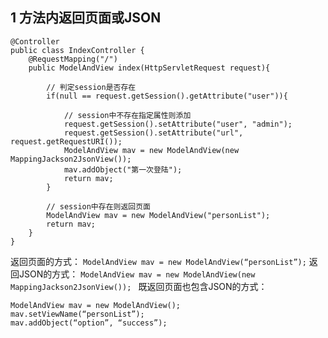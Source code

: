 ## 1 方法内返回页面或JSON
```
@Controller
public class IndexController {
    @RequestMapping("/")
    public ModelAndView index(HttpServletRequest request){
    
        // 判定session是否存在
        if(null == request.getSession().getAttribute("user")){

            // session中不存在指定属性则添加
            request.getSession().setAttribute("user", "admin");
            request.getSession().setAttribute("url", request.getRequestURI());
            ModelAndView mav = new ModelAndView(new MappingJackson2JsonView());
            mav.addObject("第一次登陆");
            return mav;
        }

        // session中存在则返回页面
        ModelAndView mav = new ModelAndView("personList");
        return mav;
    }
}
```
返回页面的方式： 
`ModelAndView mav = new ModelAndView(“personList”);` 
返回JSON的方式： 
`ModelAndView mav = new ModelAndView(new MappingJackson2JsonView()); `
既返回页面也包含JSON的方式： 
```
ModelAndView mav = new ModelAndView(); 
mav.setViewName(“personList”); 
mav.addObject(“option”, “success”);
```